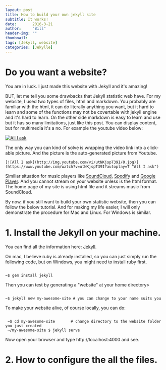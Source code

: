 ```yaml
---
layout: post
title: How to build your own jekyll site
subtitle: It works!
date:       2016-3-21
author:     "Bill"
header-img: ""
thumbnail: 
tags: [Jekyll, website]
categories: [Jekylle]
---
```


# Do you want a website?

You are in luck. I just made this website with Jekyll and it's amazing! 

BUT, let me tell you some drawbacks that Jekyll statistic web have. For my website, I used two types of files, html and markdown.
You probably are familiar with the html, it can do literally anything you want, but it hard to learn and some of the functions may not be covertable with jekyll engine and it's hard to learn.
On the other side markdown is easy to learn and use but it has so many limitations, just like this post. You can display content, but for multimedia it's a no. For example the youtube video below:  

[![All I ask](http://img.youtube.com/vi/utNKjspT39I/0.jpg)](https://www.youtube.com/watch?v=utNKjspT39I?autoplay=T "All I ask")

The only way you can kind of solve is wrapping the video link into a click-able picture. And the picture is the auto-generated picture from Youtube.

<pre><code>[![All I ask](http://img.youtube.com/vi/utNKjspT39I/0.jpg)](https://www.youtube.com/watch?v=utNKjspT39I?autoplay=T "All I ask")
</code></pre>

Similiar situation for music players like [SoundCloud](www.soundcloud.com), [Spodify](www.spodify.com) and [Google Player](www.google.com/play). And you cannot stream on your website unless is the html format. The home page of my site is using html file and it streams music from SoundCloud.

By now, if you still want to build your own statistic website, then you can follow the below tutorial. And for making my life easier, I will only demonstrate the procedure for Mac and Linux. For Windows is similar.

# 1. Install the Jekyll on your machine.
You can find all the information here: [Jekyll](http://jekyllrb.com). 

On mac, I believe ruby is already installed, so you can just simply run the following code, but on Windows, you might need to install ruby first.
<pre><code>
~$ gem install jekyll
</code></pre>

Then you can test by generating a "website" at your home directory>
<pre><code>
~$ jekyll new my-awesome-site # you can change to your name suits you
</code></pre>

To make your website alive, of course locally, you can do:
<pre><code>
 ~$ cd my-awesome-site       # change directory to the website folder you just created 
 ~/my-awesome-site $ jekyll serve
</code></pre>

Now open your browser and type http://localhost:4000 and see.

# 2. How to configure the all the files.
